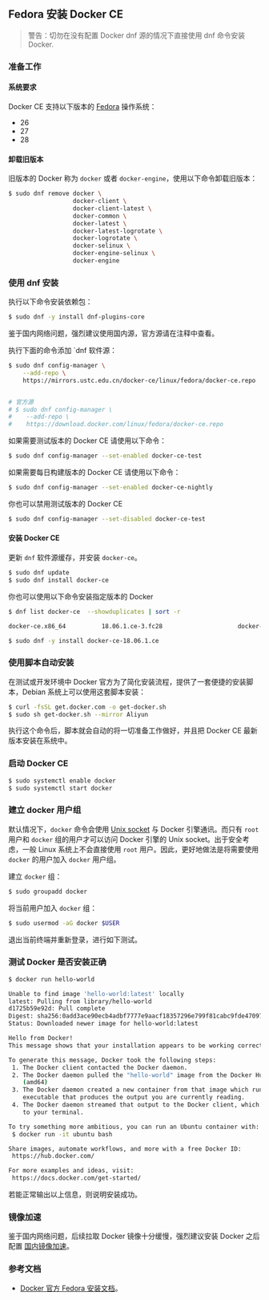 ## Fedora 安装 Docker CE

>警告：切勿在没有配置 Docker dnf 源的情况下直接使用 dnf 命令安装 Docker.

### 准备工作

#### 系统要求

Docker CE 支持以下版本的 [Fedora](https://fedoraproject.org/) 操作系统：

* 26
* 27
* 28

#### 卸载旧版本

旧版本的 Docker 称为 `docker` 或者 `docker-engine`，使用以下命令卸载旧版本：

```bash
$ sudo dnf remove docker \
                  docker-client \
                  docker-client-latest \
                  docker-common \
                  docker-latest \
                  docker-latest-logrotate \
                  docker-logrotate \
                  docker-selinux \
                  docker-engine-selinux \
                  docker-engine
```

### 使用 dnf 安装

执行以下命令安装依赖包：

```bash
$ sudo dnf -y install dnf-plugins-core
```

鉴于国内网络问题，强烈建议使用国内源，官方源请在注释中查看。

执行下面的命令添加 `dnf 软件源：

```bash
$ sudo dnf config-manager \
    --add-repo \
    https://mirrors.ustc.edu.cn/docker-ce/linux/fedora/docker-ce.repo


# 官方源
# $ sudo dnf config-manager \
#    --add-repo \
#    https://download.docker.com/linux/fedora/docker-ce.repo
```

如果需要测试版本的 Docker CE 请使用以下命令：

```bash
$ sudo dnf config-manager --set-enabled docker-ce-test
```

如果需要每日构建版本的 Docker CE 请使用以下命令：

```bash
$ sudo dnf config-manager --set-enabled docker-ce-nightly
```

你也可以禁用测试版本的 Docker CE

```bash
$ sudo dnf config-manager --set-disabled docker-ce-test
```

#### 安装 Docker CE

更新 `dnf` 软件源缓存，并安装 `docker-ce`。

```bash
$ sudo dnf update
$ sudo dnf install docker-ce
```

你也可以使用以下命令安装指定版本的 Docker

```bash
$ dnf list docker-ce  --showduplicates | sort -r

docker-ce.x86_64          18.06.1.ce-3.fc28                     docker-ce-stable

$ sudo dnf -y install docker-ce-18.06.1.ce
```

### 使用脚本自动安装

在测试或开发环境中 Docker 官方为了简化安装流程，提供了一套便捷的安装脚本，Debian 系统上可以使用这套脚本安装：

```bash
$ curl -fsSL get.docker.com -o get-docker.sh
$ sudo sh get-docker.sh --mirror Aliyun
```

执行这个命令后，脚本就会自动的将一切准备工作做好，并且把 Docker CE 最新版本安装在系统中。

### 启动 Docker CE

```bash
$ sudo systemctl enable docker
$ sudo systemctl start docker
```

### 建立 docker 用户组

默认情况下，`docker` 命令会使用 [Unix socket](https://en.wikipedia.org/wiki/Unix_domain_socket) 与 Docker 引擎通讯。而只有 `root` 用户和 `docker` 组的用户才可以访问 Docker 引擎的 Unix socket。出于安全考虑，一般 Linux 系统上不会直接使用 `root` 用户。因此，更好地做法是将需要使用 `docker` 的用户加入 `docker` 用户组。

建立 `docker` 组：

```bash
$ sudo groupadd docker
```

将当前用户加入 `docker` 组：

```bash
$ sudo usermod -aG docker $USER
```

退出当前终端并重新登录，进行如下测试。

### 测试 Docker 是否安装正确

```bash
$ docker run hello-world

Unable to find image 'hello-world:latest' locally
latest: Pulling from library/hello-world
d1725b59e92d: Pull complete
Digest: sha256:0add3ace90ecb4adbf7777e9aacf18357296e799f81cabc9fde470971e499788
Status: Downloaded newer image for hello-world:latest

Hello from Docker!
This message shows that your installation appears to be working correctly.

To generate this message, Docker took the following steps:
 1. The Docker client contacted the Docker daemon.
 2. The Docker daemon pulled the "hello-world" image from the Docker Hub.
    (amd64)
 3. The Docker daemon created a new container from that image which runs the
    executable that produces the output you are currently reading.
 4. The Docker daemon streamed that output to the Docker client, which sent it
    to your terminal.

To try something more ambitious, you can run an Ubuntu container with:
 $ docker run -it ubuntu bash

Share images, automate workflows, and more with a free Docker ID:
 https://hub.docker.com/

For more examples and ideas, visit:
 https://docs.docker.com/get-started/
```

若能正常输出以上信息，则说明安装成功。

### 镜像加速

鉴于国内网络问题，后续拉取 Docker 镜像十分缓慢，强烈建议安装 Docker 之后配置 [国内镜像加速](mirror.md)。

### 参考文档

* [Docker 官方 Fedora 安装文档](https://docs.docker.com/install/linux/docker-ce/fedora)。
